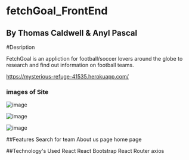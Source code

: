 # fetchGoal_FrontEnd

## By Thomas Caldwell & Anyl Pascal

#Desription

FetchGoal is an appliction for football/soccer lovers around the globe to research and find out information on football teams. 

https://mysterious-refuge-41535.herokuapp.com/

### images of Site 

![image](https://user-images.githubusercontent.com/62086912/93213729-1bbf8200-f719-11ea-9d73-53e3c2d3bd64.png)

![image](https://user-images.githubusercontent.com/62086912/93213898-50cbd480-f719-11ea-8599-70825bc4cbb7.png)

![image](https://user-images.githubusercontent.com/62086912/93214028-7c4ebf00-f719-11ea-8454-10af6b93796c.png)


##Features
Search for team
About us page
home page 


##Technology's Used
React
React Bootstrap
React Router
axios
